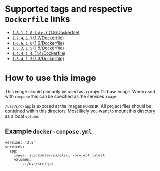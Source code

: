 # Supported tags and respective `Dockerfile` links

* [`1.8.1`, `1.8`, `latest` (1.8/Dockerfile)](https://github.com/sticksnleaves/docker-elixir-project/blob/272574844e127132d413cfeb5817d8c5f43e9a77/Dockerfile)
* [`1.7.4`, `1.7` (1.7/Dockerfile)](https://github.com/sticksnleaves/docker-elixir-project/blob/4a366f7dce329d7ddbb00a2becc9b7899ff9bd85/Dockerfile)
* [`1.6.6`, `1.6` (1.6/Dockerfile)](https://github.com/sticksnleaves/docker-elixir-project/blob/8fe681365cc71d868c8458dcdece4afbde66c97e/Dockerfile)
* [`1.5.3`, `1.5` (1.5/Dockerfile)](https://github.com/sticksnleaves/docker-elixir-project/blob/873821310a246daa9463e181db6211cabf04c9f3/Dockerfile)
* [`1.4.4`, `1.4`, (1.4/Dockerfile)](https://github.com/sticksnleaves/docker-elixir-project/blob/01c1fd4941a70f6b996d3232a6a8c7f3ef3b4ad6/Dockerfile)
* [`1.3.4`, `1.3` (1.3/Dockerfile)](https://github.com/sticksnleaves/docker-elixir-project/blob/13e093b5cbc2866a26c2578d94312a08faa60f8a/Dockerfile)

# How to use this image

This image should primarily be used as a project's base image. When used with
`compose` this can be specified as the services `image`.

`/usr/src/app` is exposed at the images `WORKDIR`. All project files should
be contained within this directory. Most likely you want to mount this directory
as a local `volume`.

## Example `docker-compose.yml`

```
version: '3.6'
services:
  app:
    image: sticksnleaves/elixir-project:latest
    volumes:
      - .:/usr/src/app
```
